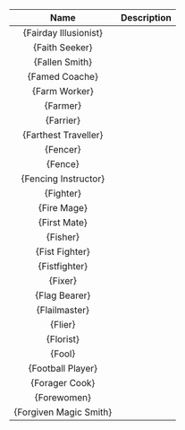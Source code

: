 | **Name** | **Description** |
|:--------:|:-----------|
| {Fairday Illusionist} | |
| {Faith Seeker} | |
| {Fallen Smith} | |
| {Famed Coache} | |
| {Farm Worker} | |
| {Farmer} | |
| {Farrier} | |
| {Farthest Traveller} | |
| {Fencer} | |
| {Fence} | |
| {Fencing Instructor} | |
| {Fighter} | |
| {Fire Mage} | |
| {First Mate} | |
| {Fisher} | |
| {Fist Fighter} | |
| {Fistfighter} | |
| {Fixer} | |
| {Flag Bearer} | |
| {Flailmaster} | |
| {Flier} | |
| {Florist} | |
| {Fool} | |
| {Football Player} | |
| {Forager Cook} | |
| {Forewomen} | |
| {Forgiven Magic Smith} | |
